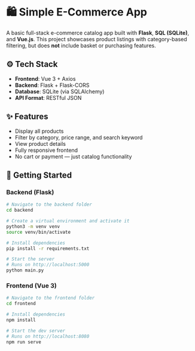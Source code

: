 # 🛍️ Simple E-Commerce App

A basic full-stack e-commerce catalog app built with **Flask**, **SQL (SQLite)**, and **Vue.js**. This project showcases product listings with category-based filtering, but does **not** include basket or purchasing features.

## ⚙️ Tech Stack

- **Frontend**: Vue 3 + Axios  
- **Backend**: Flask + Flask-CORS  
- **Database**: SQLite (via SQLAlchemy)  
- **API Format**: RESTful JSON

## ✨ Features

- Display all products
- Filter by category, price range, and search keyword
- View product details
- Fully responsive frontend
- No cart or payment — just catalog functionality

## 🚀 Getting Started

### Backend (Flask)

```bash
# Navigate to the backend folder
cd backend

# Create a virtual environment and activate it
python3 -m venv venv
source venv/bin/activate

# Install dependencies
pip install -r requirements.txt

# Start the server
# Runs on http://localhost:5000
python main.py

```

### Frontend (Vue 3)

```bash
# Navigate to the frontend folder
cd frontend

# Install dependencies
npm install

# Start the dev server
# Runs on http://localhost:8080
npm run serve

```
